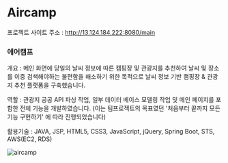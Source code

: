 # Aircamp


프로젝트 사이트 주소 : http://13.124.184.222:8080/main

### 에어캠프 
개요 : 메인 화면에 당일의 날씨 정보에 따른 캠핑장 및 관광지를 추천하여 날씨 및 장소를 이중 검색해야하는 불편함을 해소하기 위한 목적으로 날씨 정보 기반 캠핑장 & 관광지 추천 플랫폼을 구축했습니다.

역할 : 관광지 공공 API 파싱 작업, 일부 데이터 베이스 모델링 작업 및 메인 페이지를 포함한 전체 기능을 개발하였습니다. 
       (이는 팀프로젝트의 목표였던 '처음부터 끝까지 모든 기능 구현하기' 에 따라 진행되었습니다)

활용기술 : JAVA, JSP, HTML5, CSS3, JavaScript, jQuery, Spring Boot, STS, AWS(EC2, RDS)


![aircamp](https://github.com/ssapchap/aircamp/assets/163481508/89b8721c-5a8d-497c-a4ba-3dcdefc81b38)
